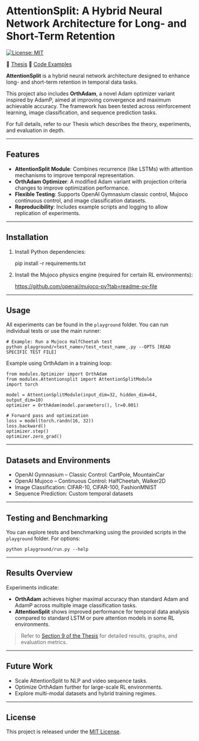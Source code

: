 # AttentionSplit: A Hybrid Neural Network Architecture for Long- and Short-Term Retention

[![License: MIT](https://img.shields.io/badge/License-MIT-yellow.svg)](https://opensource.org/licenses/MIT)

:pushpin: [Thesis](https://github.com/frederikgramkortegaard/kish/blob/master/Thesis.pdf)
:pushpin: [Code Examples](https://github.com/frederikgramkortegaard/kish/tree/master/playground)

**AttentionSplit** is a hybrid neural network architecture designed to enhance long- and short-term retention in temporal data tasks. 

This project also includes **OrthAdam**, a novel Adam optimizer variant inspired by AdamP, aimed at improving convergence and maximum achievable accuracy. The framework has been tested across reinforcement learning, image classification, and sequence prediction tasks.

For full details, refer to our Thesis which describes the theory, experiments, and evaluation in depth.

---

## Features

- **AttentionSplit Module**: Combines recurrence (like LSTMs) with attention mechanisms to improve temporal representation.
- **OrthAdam Optimizer**: A modified Adam variant with projection criteria changes to improve optimization performance.
- **Flexible Testing**: Supports OpenAI Gymnasium classic control, Mujoco continuous control, and image classification datasets.
- **Reproducibility**: Includes example scripts and logging to allow replication of experiments.

---

## Installation

1. Install Python dependencies:

    pip install -r requirements.txt

2. Install the Mujoco physics engine (required for certain RL environments):

    https://github.com/openai/mujoco-py?tab=readme-ov-file

---

## Usage

All experiments can be found in the `playground` folder. You can run individual tests or use the main runner:

    # Example: Run a Mujoco HalfCheetah test
    python playground/<test_name>/test_<test_name_.py --OPTS [READ SPECIFIC TEST FILE]
Example using OrthAdam in a training loop:

    from modules.Optimizer import OrthAdam
    from modules.Attentionsplit import AttentionSplitModule
    import torch

    model = AttentionSplitModule(input_dim=32, hidden_dim=64, output_dim=10)
    optimizer = OrthAdam(model.parameters(), lr=0.001)

    # Forward pass and optimization
    loss = model(torch.randn(16, 32))
    loss.backward()
    optimizer.step()
    optimizer.zero_grad()

---

## Datasets and Environments

- OpenAI Gymnasium – Classic Control: CartPole, MountainCar  
- OpenAI Mujoco – Continuous Control: HalfCheetah, Walker2D  
- Image Classification: CIFAR-10, CIFAR-100, FashionMNIST  
- Sequence Prediction: Custom temporal datasets  

---

## Testing and Benchmarking

You can explore tests and benchmarking using the provided scripts in the `playground` folder. For options:

    python playground/run.py --help

---

## Results Overview

Experiments indicate:

- **OrthAdam** achieves higher maximal accuracy than standard Adam and AdamP across multiple image classification tasks.  
- **AttentionSplit** shows improved performance for temporal data analysis compared to standard LSTM or pure attention models in some RL environments.  

> Refer to [Section 9 of the Thesis](Thesis.pdf) for detailed results, graphs, and evaluation metrics.

---

## Future Work

- Scale AttentionSplit to NLP and video sequence tasks.  
- Optimize OrthAdam further for large-scale RL environments.  
- Explore multi-modal datasets and hybrid training regimes.  

---

## License

This project is released under the [MIT License](https://opensource.org/licenses/MIT).
